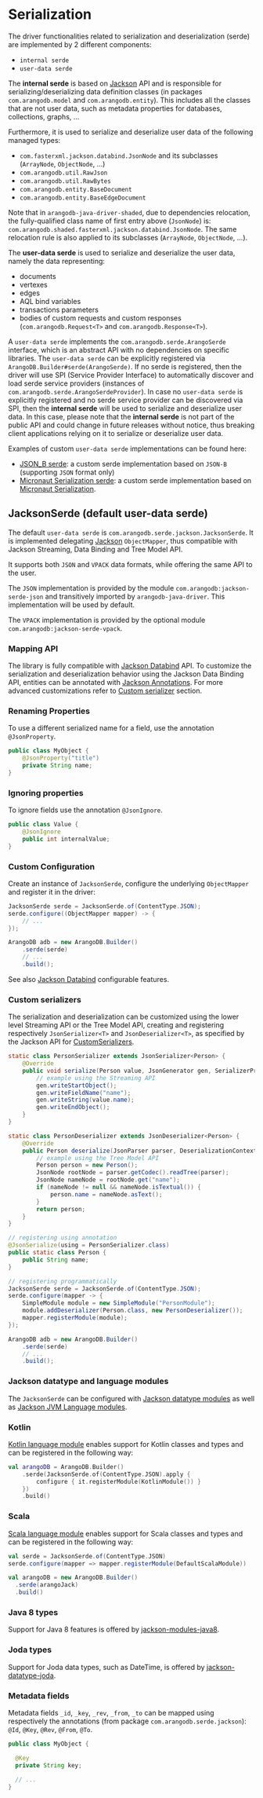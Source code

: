 # Serialization

The driver functionalities related to serialization and deserialization (serde) are implemented by 2 different components:
- `internal serde`
- `user-data serde`

The **internal serde** is based on [Jackson](https://github.com/FasterXML/jackson) API and is responsible for
serializing/deserializing data definition classes (in packages `com.arangodb.model` and `com.arangodb.entity`). 
This includes all the classes that are not user data, such as metadata properties for databases, collections, graphs, ...

Furthermore, it is used to serialize and deserialize user data of the following managed types:
- `com.fasterxml.jackson.databind.JsonNode` and its subclasses (`ArrayNode`, `ObjectNode`, ...)
- `com.arangodb.util.RawJson`
- `com.arangodb.util.RawBytes`
- `com.arangodb.entity.BaseDocument`
- `com.arangodb.entity.BaseEdgeDocument`

Note that in `arangodb-java-driver-shaded`, due to dependencies relocation, the fully-qualified class name of first
entry above (`JsonNode`) is: `com.arangodb.shaded.fasterxml.jackson.databind.JsonNode`. The same relocation rule is also
applied to its subclasses (`ArrayNode`, `ObjectNode`, ...).

The **user-data serde** is used to serialize and deserialize the user data, namely the data representing:
- documents
- vertexes
- edges
- AQL bind variables
- transactions parameters
- bodies of custom requests and custom responses (`com.arangodb.Request<T>` and `com.arangodb.Response<T>`).

A `user-data serde` implements the `com.arangodb.serde.ArangoSerde` interface, which is an abstract API with no 
dependencies on specific libraries.
The `user-data serde` can be explicitly registered via `ArangoDB.Builder#serde(ArangoSerde)`.
If no serde is registered, then the driver will use SPI (Service Provider Interface) to automatically
discover and load serde service providers (instances of `com.arangodb.serde.ArangoSerdeProvider`).
In case no `user-data serde` is explicitly registered and no serde service provider can be discovered via SPI, then the
**internal serde** will be used to serialize and deserialize user data. In this case, please note that the 
**internal serde** is not part of the public API and could change in future releases without notice, thus breaking 
client applications relying on it to serialize or deserialize user data.

Examples of custom `user-data serde` implementations can be found here: 
- [JSON_B serde](../jsonb-serde/src/main/java/com/arangodb/serde/jsonb): a custom serde implementation based on `JSON-B`
  (supporting `JSON` format only)
- [Micronaut Serialization serde](https://github.com/arangodb-helper/arango-micronaut-native-example/blob/main/src/main/kotlin/com/example/ArangoService.kt): 
  a custom serde implementation based on [Micronaut Serialization](https://micronaut-projects.github.io/micronaut-serialization/latest/guide/index.html). 


## JacksonSerde (default user-data serde)

The default `user-data serde` is `com.arangodb.serde.jackson.JacksonSerde`.
It is implemented delegating [Jackson](https://github.com/FasterXML/jackson) `ObjectMapper`, thus compatible 
with Jackson Streaming, Data Binding and Tree Model API.

It supports both `JSON` and `VPACK` data formats, while offering the same API to the user.

The `JSON` implementation is provided by the module `com.arangodb:jackson-serde-json` and transitively imported by 
`arangodb-java-driver`. This implementation will be used by default.

The `VPACK` implementation is provided by the optional module `com.arangodb:jackson-serde-vpack`.


### Mapping API

The library is fully compatible with [Jackson Databind](https://github.com/FasterXML/jackson-databind)
API. To customize the serialization and deserialization behavior using the
Jackson Data Binding API, entities can be annotated with
[Jackson Annotations](https://github.com/FasterXML/jackson-annotations).
For more advanced customizations refer to [Custom serializer](#custom-serializers) section.


### Renaming Properties

To use a different serialized name for a field, use the annotation `@JsonProperty`.

```java
public class MyObject {
    @JsonProperty("title")
    private String name;
}
```


### Ignoring properties

To ignore fields use the annotation `@JsonIgnore`.

```java
public class Value {
    @JsonIgnore
    public int internalValue;
}
```


### Custom Configuration

Create an instance of `JacksonSerde`, configure the underlying `ObjectMapper` and register it in the driver:

```java
JacksonSerde serde = JacksonSerde.of(ContentType.JSON);
serde.configure((ObjectMapper mapper) -> {
    // ...
});

ArangoDB adb = new ArangoDB.Builder()
    .serde(serde)
    // ...
    .build();
```

See also [Jackson Databind](https://github.com/FasterXML/jackson-databind/wiki/JacksonFeatures) configurable features.


### Custom serializers

The serialization and deserialization can be customized using the lower level
Streaming API or the Tree Model API, creating and registering respectively
`JsonSerializer<T>` and `JsonDeserializer<T>`, as specified by the Jackson API
for [CustomSerializers](https://github.com/FasterXML/jackson-docs/wiki/JacksonHowToCustomSerializers).

```java
static class PersonSerializer extends JsonSerializer<Person> {
    @Override
    public void serialize(Person value, JsonGenerator gen, SerializerProvider serializers) throws IOException {
        // example using the Streaming API
        gen.writeStartObject();
        gen.writeFieldName("name");
        gen.writeString(value.name);
        gen.writeEndObject();
    }
}

static class PersonDeserializer extends JsonDeserializer<Person> {
    @Override
    public Person deserialize(JsonParser parser, DeserializationContext ctxt) throws IOException {
        // example using the Tree Model API
        Person person = new Person();
        JsonNode rootNode = parser.getCodec().readTree(parser);
        JsonNode nameNode = rootNode.get("name");
        if (nameNode != null && nameNode.isTextual()) {
            person.name = nameNode.asText();
        }
        return person;
    }
}

// registering using annotation
@JsonSerialize(using = PersonSerializer.class)
public static class Person {
    public String name;
}

// registering programmatically
JacksonSerde serde = JacksonSerde.of(ContentType.JSON);
serde.configure(mapper -> {
    SimpleModule module = new SimpleModule("PersonModule");
    module.addDeserializer(Person.class, new PersonDeserializer());
    mapper.registerModule(module);
});

ArangoDB adb = new ArangoDB.Builder()
    .serde(serde)
    // ...
    .build();
```

### Jackson datatype and language modules

The `JacksonSerde` can be configured
with [Jackson datatype modules](https://github.com/FasterXML/jackson#third-party-datatype-modules)
as well as [Jackson JVM Language modules](https://github.com/FasterXML/jackson#jvm-language-modules).

### Kotlin

[Kotlin language module](https://github.com/FasterXML/jackson-module-kotlin)
enables support for Kotlin classes and types and can be registered in the following way:

```kotlin
val arangoDB = ArangoDB.Builder()
    .serde(JacksonSerde.of(ContentType.JSON).apply {
        configure { it.registerModule(KotlinModule()) }
    })
    .build()
```

### Scala

[Scala language module](https://github.com/FasterXML/jackson-module-scala)
enables support for Scala classes and types and can be registered in the following way:

```scala
val serde = JacksonSerde.of(ContentType.JSON)
serde.configure(mapper => mapper.registerModule(DefaultScalaModule))

val arangoDB = new ArangoDB.Builder()
  .serde(arangoJack)
  .build()
```

### Java 8 types

Support for Java 8 features is offered by
[jackson-modules-java8](https://github.com/FasterXML/jackson-modules-java8).

### Joda types

Support for Joda data types, such as DateTime, is offered by
[jackson-datatype-joda](https://github.com/FasterXML/jackson-datatype-joda).

### Metadata fields

Metadata fields `_id`, `_key`, `_rev`, `_from`, `_to` can be mapped using respectively the annotations (from package 
`com.arangodb.serde.jackson`): 
`@Id`, `@Key`, `@Rev`, `@From`, `@To`.

```java
public class MyObject {

  @Key
  private String key;
  
  // ...
}
```
